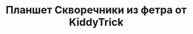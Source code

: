 ---
title: Планшет Скворечники из фетра от KiddyTrick
description: Купить планшет Скворечники из фетра в магазине KiddyTrick

layout: product
permalink: /:path

weight: 30

product-name: 'Планшет "Скворечники"'
product-desc: '<p>Мягкий игровой планшет с игрой на тему соответствия размеров. В каком домике сможет жить большая длинная птица, а в каком крошка киви? Малышу предстоит расселить пернатых по скворечникам и решить, кто из птичек разделит домик с товарищем, ведь мест для жилья всего пять, а желающих заселиться целых семь. Все скворечники закрываются на кнопку. Птички фиксируются в домиках на магнитах. В кустах спрятался рыжий котик.</p>'

product-video: 

product-price: 1500

product-year: "от 2 лет"
product-size: "43х23 см"
product-time: "3-5 дней"

related:
---